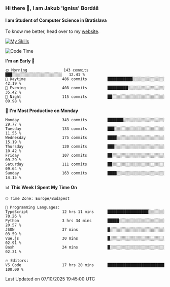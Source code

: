 ### Hi there 👋, I am Jakub 'igniss' Bordáš

#### I am Student of Computer Science in Bratislava
To know me better, head over to my [website](https://bordas.sk).

[![My Skills](https://skillicons.dev/icons?i=js,typescript,html,css,figma,svelte,vue,next,postgresql,nest,express,nodejs)](https://bordas.sk)


<!--START_SECTION:waka-->
![Code Time](http://img.shields.io/badge/Code%20Time-2%2C177%20hrs%207%20mins-blue)

**I'm an Early 🐤** 

```text
🌞 Morning                143 commits         ███░░░░░░░░░░░░░░░░░░░░░░   12.41 % 
🌆 Daytime                486 commits         ███████████░░░░░░░░░░░░░░   42.19 % 
🌃 Evening                408 commits         █████████░░░░░░░░░░░░░░░░   35.42 % 
🌙 Night                  115 commits         ██░░░░░░░░░░░░░░░░░░░░░░░   09.98 % 
```
📅 **I'm Most Productive on Monday** 

```text
Monday                   343 commits         ███████░░░░░░░░░░░░░░░░░░   29.77 % 
Tuesday                  133 commits         ███░░░░░░░░░░░░░░░░░░░░░░   11.55 % 
Wednesday                175 commits         ████░░░░░░░░░░░░░░░░░░░░░   15.19 % 
Thursday                 120 commits         ███░░░░░░░░░░░░░░░░░░░░░░   10.42 % 
Friday                   107 commits         ██░░░░░░░░░░░░░░░░░░░░░░░   09.29 % 
Saturday                 111 commits         ██░░░░░░░░░░░░░░░░░░░░░░░   09.64 % 
Sunday                   163 commits         ████░░░░░░░░░░░░░░░░░░░░░   14.15 % 
```


📊 **This Week I Spent My Time On** 

```text
🕑︎ Time Zone: Europe/Budapest

💬 Programming Languages: 
TypeScript               12 hrs 11 mins      ██████████████████░░░░░░░   70.26 % 
Python                   3 hrs 34 mins       █████░░░░░░░░░░░░░░░░░░░░   20.57 % 
JSON                     37 mins             █░░░░░░░░░░░░░░░░░░░░░░░░   03.59 % 
Vue.js                   30 mins             █░░░░░░░░░░░░░░░░░░░░░░░░   02.91 % 
Bash                     24 mins             █░░░░░░░░░░░░░░░░░░░░░░░░   02.31 % 

🔥 Editors: 
VS Code                  17 hrs 20 mins      █████████████████████████   100.00 % 
```


 Last Updated on 07/10/2025 19:45:00 UTC
<!--END_SECTION:waka-->
